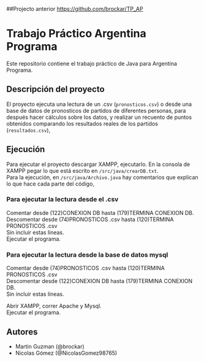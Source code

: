 ##Projecto anterior
https://github.com/brockar/TP_AP
# Trabajo Práctico Argentina Programa

Este repositorio contiene el trabajo práctico de Java para Argentina Programa.

## Descripción del proyecto

El proyecto ejecuta una lectura de un .csv (`pronosticos.csv`) o desde una base de datos de pronosticos de partidos de diferentes personas, para después hacer cálculos sobre los datos, 
y realizar un recuento de puntos obtenidos comparando los resultados reales de los partidos (`resultados.csv`),


## Ejecución
Para ejecutar el proyecto descargar XAMPP, ejecutarlo.
En la consola de XAMPP pegar lo que está escrito en `/src/java/crearDB.txt`.  
Para la ejecución, en `/src/java/Archivo.java` hay comentarios que explican lo que hace cada parte del código,
  
### Para ejecutar la lectura desde el .csv
Comentar desde (122)CONEXION DB hasta (179)TERMINA CONEXION DB.  
Descomentar desde (74)PRONOSTICOS .csv hasta (120)TERMINA PRONOSTICOS .csv  
Sin incluir estas lineas.  
Ejecutar el programa.

### Para ejecutar la lectura desde la base de datos mysql
Comentar desde (74)PRONOSTICOS .csv hasta (120)TERMINA PRONOSTICOS .csv  
Descomentar desde (122)CONEXION DB hasta (179)TERMINA CONEXION DB.  
Sin incluir estas lineas.
 
Abrir XAMPP, correr Apache y Mysql.  
Ejecutar el programa.

## Autores
- Martin Guzman (@brockar)
- Nicolas Gómez (@NicolasGomez98765)
